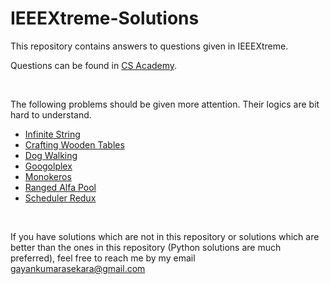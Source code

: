 # IEEEXtreme-Solutions
This repository contains answers to questions given in IEEEXtreme.

Questions can be found in [CS Academy](https://csacademy.com/ieeextreme-practice/task).

<br>

The following problems should be given more attention. Their logics are bit hard to understand.

- [Infinite String](https://github.com/Gayan-Kaushalya/IEEEXtreme-Solutions/blob/main/IEEEXtreme%2013.0/Codes/infinitestring.py)
- [Crafting Wooden Tables](https://github.com/Gayan-Kaushalya/IEEEXtreme-Solutions/blob/main/IEEEXtreme%2014.0/Codes/craftingwoodentables.py)
- [Dog Walking](https://github.com/Gayan-Kaushalya/IEEEXtreme-Solutions/blob/main/IEEEXtreme%2010.0/Codes/dogwalking.py)
- [Googolplex](https://github.com/Gayan-Kaushalya/IEEEXtreme-Solutions/blob/main/IEEEXtreme%2013.0/Codes/googolplex.py)
- [Monokeros](https://github.com/Gayan-Kaushalya/IEEEXtreme-Solutions/blob/main/IEEEXtreme%2013.0/Codes/monokeros.py)
- [Ranged Alfa Pool](https://github.com/Gayan-Kaushalya/IEEEXtreme-Solutions/blob/main/IEEEXtreme%2013.0/Codes/rangedalfapool.py)
- [Scheduler Redux](https://github.com/Gayan-Kaushalya/IEEEXtreme-Solutions/blob/main/IEEEXtreme%2016.0/Codes/schedulerredux.py)

<br>

If you have solutions which are not in this repository or solutions which are better than the ones in this repository (Python solutions are much preferred), feel free to reach me by my email [gayankumarasekara@gmail.com](mailto:gayankumarasekara@gmail.com)